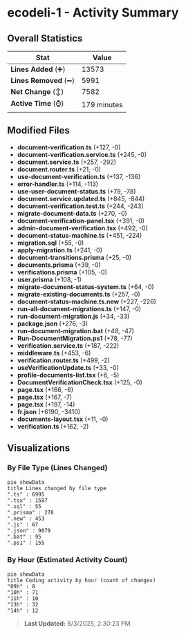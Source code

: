 # ecodeli-1 - Activity Summary 

## Overall Statistics

| Stat                   | Value                                                             |
| ---------------------- | ----------------------------------------------------------------- |
| **Lines Added** (➕)   | 13573                                          |
| **Lines Removed** (➖) | 5991                                        |
| **Net Change** (↕)    | 7582                |
| **Active Time** (⌚)   | 179 minutes |


## Modified Files
- **document-verification.ts** (+127, -0)
- **document-verification.service.ts** (+245, -0)
- **document.service.ts** (+257, -292)
- **document.router.ts** (+21, -0)
- **use-document-verification.ts** (+137, -136)
- **error-handler.ts** (+114, -113)
- **use-user-document-status.ts** (+79, -78)
- **document.service.updated.ts** (+845, -844)
- **document-verification.test.ts** (+244, -243)
- **migrate-document-data.ts** (+270, -0)
- **document-verification-panel.tsx** (+391, -0)
- **admin-document-verification.tsx** (+492, -0)
- **document-status-machine.ts** (+451, -224)
- **migration.sql** (+55, -0)
- **apply-migration.ts** (+241, -0)
- **document-transitions.prisma** (+25, -0)
- **documents.prisma** (+39, -0)
- **verifications.prisma** (+105, -0)
- **user.prisma** (+108, -1)
- **migrate-document-status-system.ts** (+64, -0)
- **migrate-existing-documents.ts** (+257, -0)
- **document-status-machine.ts.new** (+227, -226)
- **run-all-document-migrations.ts** (+147, -0)
- **run-document-migration.js** (+34, -33)
- **package.json** (+276, -3)
- **run-document-migration.bat** (+48, -47)
- **Run-DocumentMigration.ps1** (+78, -77)
- **verification.service.ts** (+187, -222)
- **middleware.ts** (+453, -6)
- **verification.router.ts** (+499, -2)
- **useVerificationUpdate.ts** (+33, -0)
- **profile-documents-list.tsx** (+6, -5)
- **DocumentVerificationCheck.tsx** (+125, -0)
- **page.tsx** (+166, -6)
- **page.tsx** (+167, -7)
- **page.tsx** (+197, -14)
- **fr.json** (+6190, -3410)
- **documents-layout.tsx** (+11, -0)
- **verification.ts** (+162, -2)

## Visualizations

### By File Type (Lines Changed)

```mermaid
pie showData
title Lines changed by file type
".ts" : 6995
".tsx" : 1587
".sql" : 55
".prisma" : 278
".new" : 453
".js" : 67
".json" : 9879
".bat" : 95
".ps1" : 155
```

### By Hour (Estimated Activity Count)

```mermaid
pie showData
title Coding activity by hour (count of changes)
"09h" : 8
"10h" : 71
"11h" : 10
"13h" : 32
"14h" : 12
```


> **Last Updated:** 6/3/2025, 2:30:23 PM